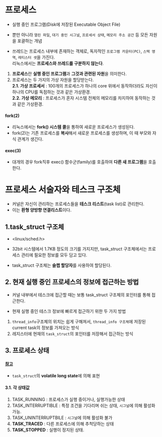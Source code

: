 

# 프로세스  

* 실행 중인 프로그램(Disk에 저장된 Executable Object File)  
* 뿐만 아니라 `열린 파일`, `대기 중인 시그널`, `프로세서 상태`, `메모리 주소 공간` 등 모든 자원을 포괄하는 개념  

* 쓰레드는 프로세스 내부에 존재하는 객체로, 독자적인 `프로그램 카운터(PC)`, `스택 영역`, `레티스터 셋`을 가진다.   
리눅스에서는 **프로세스와 쓰레드를 구분하지 않는다**.  

1. **프로세스**란 **실행 중인 프로그램**과 **그것과 관련된 자원**을 의미한다.  
2. 프로세스는 두 가지의 가상 자원을 할당받는다.  
**2.1. 가상 프로세서** : 100개의 프로세스가 하나의 core 위에서 동작하더라도 자신이 하나의 CPU를 독점하는 것과 같은 가상환경.  
**2.2. 가상 메모리** : 프로세스가 혼자 시스템 전체의 메모리를 차지하여 동작하는 것과 같은 가상환경.  

#### fork(2)  
* 리눅스에서는 **fork() 시스템 콜**을 통하여 새로운 프로세스가 생성된다.  
* fork(2)는 기존 프로세스를 **복사**해서 새로운 프로세스를 생성하며, 이 때 부모와 자식 관계가 생긴다.  

#### exec(3)  
* 대개의 경우 fork직후 exec() 함수군(family)를 호출하여 **다른 새 프로그램**을 호출한다.  



# 프로세스 서술자와 테스크 구조체  

* 커널은 자신이 관리하는 프로세스들을 **테스크 리스트**(task list)로 관리한다.  
* 이는 **환형 양방향 연결리스트**이다.  

## 1.task_struct 구조체  
* <linux/sched.h>  
* 32bit 시스템에서 1.7KB 정도의 크기를 가지지만, task_struct 구조체에서는 프로세스 관리에 필요한 정보를 모두 담고 있다.  

* task_struct 구조체는 **슬랩 할당자**를 사용하여 할당된다.  


## 2. 현재 실행 중인 프로세스의 정보에 접근하는 방법  
* 커널 내부에서 테스크에 접근할 때는 보통 task_struct 구조체의 포인터를 통해 접근한다.  

* 현재 실행 중인 테스크 정보에 빠르게 접근하기 위한 두 가지 방법  

1. `thread_info`구조체의 위치는 쉽게 구해져서, `thread_info 구조체`에 저장된 current task의 정보를 가져오는 방식  
2. 레지스터에 현재의 `task_struct`의 포인터를 저장해서 접근하는 방식  


## 3. 프로세스 상태  
#### [참고](https://sonseungha.tistory.com/248?category=451586)  

* `task_struct`의 **volatile long state**에 의해 표현  

#### 3.1. 각 상태값  

1. TASK_RUNNING : 프로세스가 실행 중이거나, 실행가능한 상태  
2. TASK_INTERRUPTIBLE : 특정 조건을 기다리며 쉬는 상태, `시그널`에 의해 활성화 가능.  
3. TASK_UNINTERRUPTBILE : `시그널`에 의해 활성화 불가  
4. __TASK_TRACED__ : 다른 프로세스에 의해 추척당하는 상태  
5. __TASK_STOPPED__ : 실행이 정지된 상태.  























